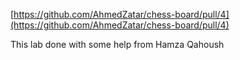 [https://github.com/AhmedZatar/chess-board/pull/4](https://github.com/AhmedZatar/chess-board/pull/4)

This lab done with some help from Hamza Qahoush
